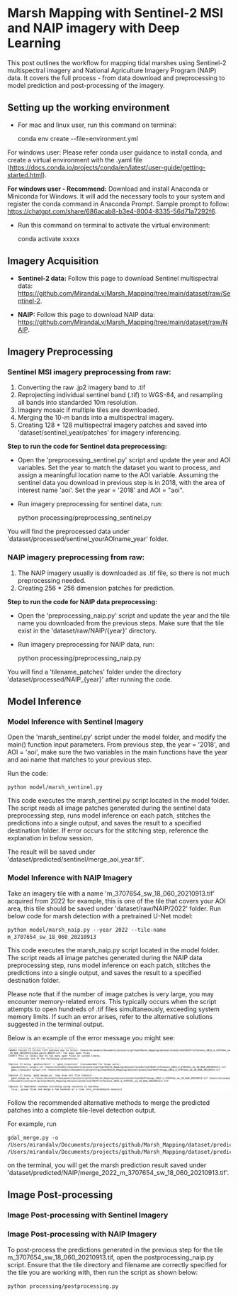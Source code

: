 # Marsh Mapping with Sentinel-2 MSI and NAIP imagery with Deep Learning

This post outlines the workflow for mapping tidal marshes using Sentinel-2 multispectral imagery and National Agriculture Imagery Program (NAIP) data. It covers the full process - from data download and preprocessing to model prediction and post-processing of the imagery.

## Setting up the working environment

- For mac and linux user, run this command on terminal:


    conda env create --file=environment.yml

For windows user: Please refer conda user guidance to install conda, and create a virtual environment with the .yaml file (https://docs.conda.io/projects/conda/en/latest/user-guide/getting-started.html). 

**For windows user - Recommend:** Download and install Anaconda or Miniconda for Windows. It will add the necessary tools to your system and register the conda command in Anaconda Prompt. Sample prompt to follow: https://chatgpt.com/share/686acab8-b3e4-8004-8335-56d71a7292f6.

- Run this command on terminal to activate the virtual environment:


    conda activate xxxxx


## Imagery Acquisition
- **Sentinel-2 data:** Follow this page to download Sentinel multispectral data: https://github.com/MirandaLv/Marsh_Mapping/tree/main/dataset/raw/Sentinel-2.  

- **NAIP:** Follow this page to download NAIP data: https://github.com/MirandaLv/Marsh_Mapping/tree/main/dataset/raw/NAIP. 


## Imagery Preprocessing

### **Sentinel MSI imagery preprocessing from raw:**
1. Converting the raw .jp2 imagery band to .tif
2. Reprojecting individual sentinel band (.tif) to WGS-84, and resampling all bands into standarded 10m resolution.
3. Imagery mosaic if multiple tiles are downloaded.
4. Merging the 10-m bands into a multispectral imagery. 
5. Creating 128 * 128 multispectral imagery patches and saved into 'dataset/sentinel_year/patches' for imagery inferencing.

**Step to run the code for Sentinel data preprocessing:**

- Open the 'preprocessing_sentinel.py' script and update the year and AOI variables. Set the year to match the dataset you want to process, and assign a meaningful location name to the AOI variable. Assuming the sentinel data you download in previous step is in 2018, with the area of interest name 'aoi'. Set the year = '2018' and AOI = "aoi". 
- Run imagery preprocessing for sentinel data, run:


    python processing/preprocessing_sentinel.py


You will find the preprocessed data under 'dataset/processed/sentinel_yourAOIname_year' folder.

### **NAIP imagery preprocessing from raw:**
1. The NAIP imagery usually is downloaded as .tif file, so there is not much preprocessing needed.
2. Creating 256 * 256 dimension patches for prediction. 

**Step to run the code for NAIP data preprocessing:**

- Open the 'preprocessing_naip.py' script and update the year and the tile name you downloaded from the previous steps. Make sure that the tile exist in the 'dataset/raw/NAIP/{year}' directory.
- Run imagery preprocessing for NAIP data, run:


    python processing/preprocessing_naip.py


You will find a 'tilename_patches' folder under the directory 'dataset/processed/NAIP_{year}' after running the code. 


## Model Inference

### **Model Inference with Sentinel Imagery**
Open the 'marsh_sentinel.py' script under the model folder, and modify the main() function input parameters. From previous step, the year = '2018', and AOI = 'aoi', make sure the two variables in the main functions have the year and aoi name that matches to your previous step.

Run the code:

    python model/marsh_sentinel.py

This code executes the marsh_sentinel.py script located in the model folder. The script reads all image patches generated during the sentinel data preprocessing step, runs model inference on each patch, stitches the predictions into a single output, and saves the result to a specified destination folder. If error occurs for the stitching step, reference the explanation in below session.

The result will be saved under 'dataset/predicted/sentinel/merge_aoi_year.tif'.

### **Model Inference with NAIP Imagery**
Take an imagery tile with a name 'm_3707654_sw_18_060_20210913.tif' acquired from 2022 for example, this is one of the tile that covers your AOI area, this tile should be saved under 'dataset/raw/NAIP/2022' folder. Run below code for marsh detection with a pretrained U-Net model:

    python model/marsh_naip.py --year 2022 --tile-name m_3707654_sw_18_060_20210913


This code executes the marsh_naip.py script located in the model folder. The script reads all image patches generated during the NAIP data preprocessing step, runs model inference on each patch, stitches the predictions into a single output, and saves the result to a specified destination folder.

Please note that if the number of image patches is very large, you may encounter memory-related errors. This typically occurs when the script attempts to open hundreds of .tif files simultaneously, exceeding system memory limits. If such an error arises, refer to the alternative solutions suggested in the terminal output.

Below is an example of the error message you might see: 

![Alt text](dataset/raw/Sentinel-2/screenshots/stitch_error.png)

Follow the recommended alternative methods to merge the predicted patches into a complete tile-level detection output.

For example, run

    gdal_merge.py -o /Users/mirandalv/Documents/projects/github/Marsh_Mapping/dataset/predicted/NAIP/merge_2022_m_3707654_sw_18_060_20210913.tif /Users/mirandalv/Documents/projects/github/Marsh_Mapping/dataset/predicted/NAIP/inference_2022_m_3707654_sw_18_060_20210913/*.tif

on the terminal, you will get the marsh prediction result saved under 'dataset/predicted/NAIP/merge_2022_m_3707654_sw_18_060_20210913.tif'.

## Image Post-processing

### **Image Post-processing with Sentinel Imagery**



### **Image Post-processing with NAIP Imagery**

To post-process the predictions generated in the previous step for the tile m_3707654_sw_18_060_20210913.tif, open the postprocessing_naip.py script. Ensure that the tile directory and filename are correctly specified for the tile you are working with, then run the script as shown below:

    python processing/postprocessing.py


